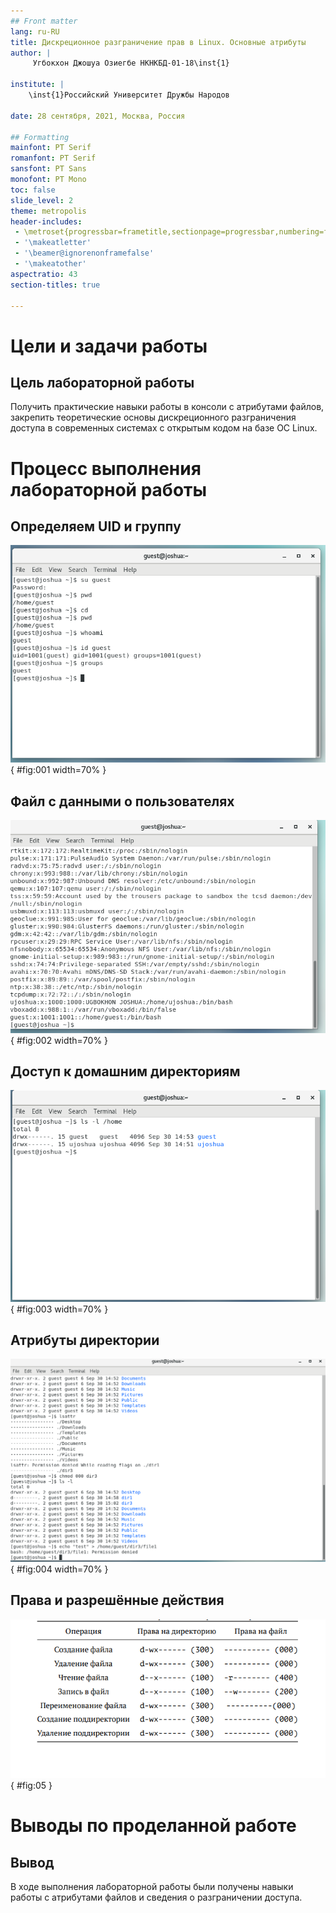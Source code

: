 ```yaml
---
## Front matter
lang: ru-RU
title: Дискреционное разграничение прав в Linux. Основные атрибуты
author: |
	 Угбокхон Джошуа Озиегбе НКНКБД-01-18\inst{1}

institute: |
	\inst{1}Российский Университет Дружбы Народов

date: 28 сентября, 2021, Москва, Россия

## Formatting
mainfont: PT Serif
romanfont: PT Serif
sansfont: PT Sans
monofont: PT Mono
toc: false
slide_level: 2
theme: metropolis
header-includes: 
 - \metroset{progressbar=frametitle,sectionpage=progressbar,numbering=fraction}
 - '\makeatletter'
 - '\beamer@ignorenonframefalse'
 - '\makeatother'
aspectratio: 43
section-titles: true

---
```


# Цели и задачи работы

## Цель лабораторной работы

Получить практические навыки работы в консоли с атрибутами файлов, закрепить теоретические основы дискреционного разграничения доступа в современных системах с открытым кодом на базе ОС Linux.

# Процесс выполнения лабораторной работы

## Определяем UID и группу

![Информация о пользователе guest](image/01.png){ #fig:001 width=70% }

## Файл с данными о пользователях

![Сожержимое файла /etc/passwd](image/02.png){ #fig:002 width=70% }

## Доступ к домашним директориям

![Расширенные атрибуты](image/03.png){ #fig:003 width=70% }

## Атрибуты директории

![Снятие атрибутов с директории](image/04.png){ #fig:004 width=70% }

## Права и разрешённые действия

![Минимальные права для совершения операций](0.png){ #fig:05 }

# Выводы по проделанной работе

## Вывод

В ходе выполнения лабораторной работы были получены навыки работы с атрибутами файлов и сведения о разграничении доступа.